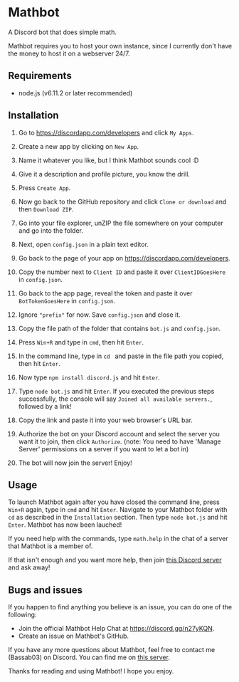 # Mathbot
A Discord bot that does simple math.

Mathbot requires you to host your own instance, since I currently don't have the money to host it on a webserver 24/7.

## Requirements
* node.js (v6.11.2 or later recommended)

## Installation
1. Go to <https://discordapp.com/developers> and click `My Apps`.

2. Create a new app by clicking on `New App`.

3. Name it whatever you like, but I think Mathbot sounds cool :D

4. Give it a description and profile picture, you know the drill.

5. Press `Create App`.

6. Now go back to the GitHub repository and click `Clone or download` and then `Download ZIP`.

7. Go into your file explorer, unZIP the file somewhere on your computer and go into the folder.

8. Next, open `config.json` in a plain text editor.

9. Go back to the page of your app on <https://discordapp.com/developers>.

10. Copy the number next to `Client ID` and paste it over `ClientIDGoesHere` in `config.json`.

11. Go back to the app page, reveal the token and paste it over `BotTokenGoesHere` in `config.json`.

12. Ignore `"prefix"` for now. Save `config.json` and close it.

13. Copy the file path of the folder that contains `bot.js` and `config.json`.

14. Press `Win+R` and type in `cmd`, then hit `Enter`.

15. In the command line, type in `cd ` and paste in the file path you copied, then hit `Enter`.

16. Now type `npm install discord.js` and hit `Enter`.

17. Type `node bot.js` and hit `Enter`. If you executed the previous steps successfully, the console will say `Joined all available servers.`, followed by a link!

19. Copy the link and paste it into your web browser's URL bar.

20. Authorize the bot on your Discord account and select the server you want it to join, then click `Authorize`. (note: You need to have 'Manage Server' permissions on a server if you want to let a bot in)

21. The bot will now join the server! Enjoy!

## Usage
To launch Mathbot again after you have closed the command line, press `Win+R` again, type in `cmd` and hit `Enter`. Navigate to your Mathbot folder with `cd` as described in the `Installation` section. Then type `node bot.js` and hit `Enter`. Mathbot has now been lauched!

If you need help with the commands, type `math.help` in the chat of a server that Mathbot is a member of.

If that isn't enough and you want more help, then join [this Discord server](https://discord.gg/n27yKQN) and ask away!

## Bugs and issues
If you happen to find anything you believe is an issue, you can do one of the following:
* Join the official Mathbot Help Chat at <https://discord.gg/n27yKQN>.
* Create an issue on Mathbot's GitHub.

If you have any more questions about Mathbot, feel free to contact me (Bassab03) on Discord. You can find me on [this server](https://discord.gg/n27yKQN).

Thanks for reading and using Mathbot! I hope you enjoy.
